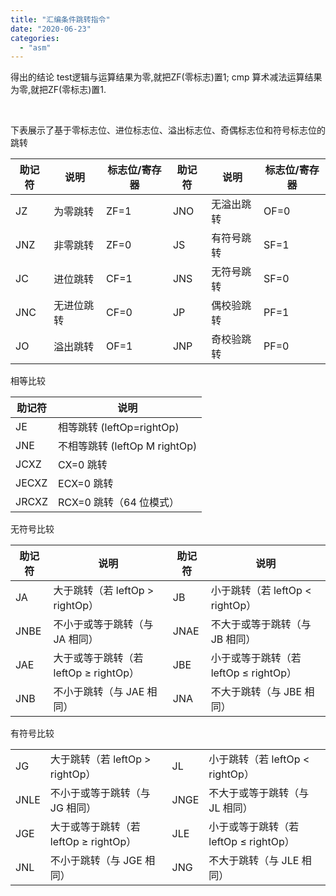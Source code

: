 ```yaml
---
title: "汇编条件跳转指令"
date: "2020-06-23"
categories: 
  - "asm"
---
```


得出的结论 test逻辑与运算结果为零,就把ZF(零标志)置1; cmp 算术减法运算结果为零,就把ZF(零标志)置1.

 

下表展示了基于零标志位、进位标志位、溢出标志位、奇偶标志位和符号标志位的跳转

| 助记符 | 说明 | 标志位/寄存器 | 助记符 | 说明 | 标志位/寄存器 |
| --- | --- | --- | --- | --- | --- |
| JZ | 为零跳转 | ZF=1 | JNO | 无溢出跳转 | OF=0 |
| JNZ | 非零跳转 | ZF=0 | JS | 有符号跳转 | SF=1 |
| JC | 进位跳转 | CF=1 | JNS | 无符号跳转 | SF=0 |
| JNC | 无进位跳转 | CF=0 | JP | 偶校验跳转 | PF=1 |
| JO | 溢出跳转 | OF=1 | JNP | 奇校验跳转 | PF=0 |

相等比较

| 助记符 | 说明 |
| --- | --- |
| JE | 相等跳转 (leftOp=rightOp) |
| JNE | 不相等跳转 (leftOp M rightOp) |
| JCXZ | CX=0 跳转 |
| JECXZ | ECX=0 跳转 |
| JRCXZ | RCX=0 跳转（64 位模式） |

无符号比较

| 助记符 | 说明 | 助记符 | 说明 |
| --- | --- | --- | --- |
| JA | 大于跳转（若 leftOp > rightOp） | JB | 小于跳转（若 leftOp < rightOp） |
| JNBE | 不小于或等于跳转（与 JA 相同） | JNAE | 不大于或等于跳转（与 JB 相同） |
| JAE | 大于或等于跳转（若 leftOp ≥ rightOp） | JBE | 小于或等于跳转（若 leftOp ≤ rightOp） |
| JNB | 不小于跳转（与 JAE 相同） | JNA | 不大于跳转（与 JBE 相同） |

有符号比较

<table><tbody><tr><td>JG</td><td>大于跳转（若 leftOp &gt; rightOp）</td><td>JL</td><td>小于跳转（若 leftOp &lt; rightOp）</td></tr><tr><td>JNLE</td><td>不小于或等于跳转（与 JG 相同）</td><td>JNGE</td><td>不大于或等于跳转（与 JL 相同）</td></tr><tr><td>JGE</td><td>大于或等于跳转（若 leftOp ≥ rightOp）</td><td>JLE</td><td>小于或等于跳转（若 leftOp ≤ rightOp）</td></tr><tr><td>JNL</td><td>不小于跳转（与 JGE 相同）</td><td>JNG</td><td>不大于跳转（与 JLE 相同）</td></tr></tbody></table>
